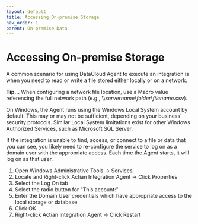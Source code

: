 ```yaml
---
layout: default
title: Accessing On-premise Storage
nav_order: 1
parent: On-premise Data
---
```

# Accessing On-premise Storage

A common scenario for using DataCloud Agent to execute an integration is when you need to read or write a file stored either locally or on a network.

**Tip...** When configuring a network file location, use a Macro value referencing the full network path (e.g., \\\\_servername_\\_folder_\\_filename_.csv).



On Windows, the Agent runs using the Windows Local System account by default. This may or may not be sufficient, depending on your business' security protocols. Similar Local System limitations exist for other Windows Authorized Services, such as Microsoft SQL Server.

If the integration is unable to find, access, or connect to a file or data that you can see, you likely need to re-configure the service to log on as a domain user with the appropriate access. Each time the Agent starts, it will log on as that user.

1. Open Windows Administrative Tools → Services
2. Locate and Right-click Actian Integration Agent → Click Properties
3. Select the Log On tab
4. Select the radio button for "This account:"
5. Enter the Domain User credentials which have appropriate access to the local storage or database
6. Click OK
7. Right-click Actian Integration Agent → Click Restart
